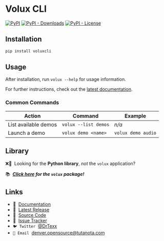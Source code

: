 # Volux CLI

[![PyPI](https://img.shields.io/pypi/v/voluxcli?logo=python)](https://pypi.org/project/voluxcli)
[![PyPI - Downloads](https://img.shields.io/pypi/dm/voluxcli?logo=Python)](https://pypi.org/project/voluxcli)
[![PyPI - License](https://img.shields.io/pypi/l/voluxcli?color=orange&logo=Python)](https://pypi.org/project/voluxcli)

## Installation

```bash
pip install voluxcli
```

## Usage

After installation, run `volux --help` for usage information.

For further instructions, check out the [latest documentation](https://gitlab.com/volux/volux#volux).

### Common Commands

| Action               | Command              | Example                  |
| -------------------- | -------------------- | ------------------------ |
| List available demos | `volux --list demos` | *n/a*                    |
| Launch a demo        | `volux demo <name>`  | `volux demo audio`<br /> |

## Library
❌🐍 &nbsp;Looking for the **Python library**, *not* the `volux` application?

📚 &nbsp;***[Click here](https://pypi.org/project/volux) for the `volux` package!***

<!-- TODO: add basic documentation -->
<!-- TODO: add basic examples -->

## Links

<!-- TODO: add website link -->
- 📖 &nbsp;[Documentation](https://gitlab.com/volux/volux#volux)
- 🐍 &nbsp;[Latest Release](https://pypi.org/project/voluxcli)
- 🧰 &nbsp;[Source Code](https://gitlab.com/volux/volux)
- 🐞 &nbsp;[Issue Tracker](https://gitlab.com/volux/volux/-/issues)
- `🐦 Twitter` &nbsp;[@DrTexx](https://twitter.com/DrTexx)
- `📨 Email` &nbsp;[denver.opensource@tutanota.com](mailto:denver.opensource@tutanota.com)
